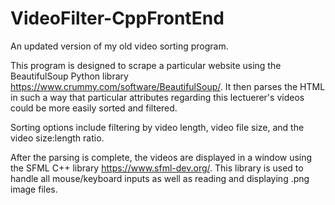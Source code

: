 # VideoFilter-CppFrontEnd
An updated version of my old video sorting program.

This program is designed to scrape a particular website using the BeautifulSoup Python library https://www.crummy.com/software/BeautifulSoup/. It then parses the HTML in such a way that particular attributes regarding this lectuerer's videos could be more easily sorted and filtered.

Sorting options include filtering by video length, video file size, and the video size:length ratio.

After the parsing is complete, the videos are displayed in a window using the SFML C++ library https://www.sfml-dev.org/. This library is used to handle all mouse/keyboard inputs as well as reading and displaying .png image files.

